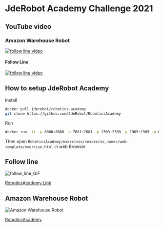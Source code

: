 # JdeRobot Academy Challenge 2021

## YouTube video

### Amazon Warehouse Robot
[![follow line video](https://img.youtube.com/vi/_B97Z-RKh-Q/0.jpg)](https://youtu.be/_B97Z-RKh-Q)

#### Follow Line 
[![follow line video](https://img.youtube.com/vi/D28bFF6xgWk/0.jpg)](https://youtu.be/D28bFF6xgWk)

## How to setup JdeRobot Academy

Install
```bash
docker pull jderobot/robotics-academy
git clone https://github.com/JdeRobot/RoboticsAcademy
```

Run 
```bash
docker run -it -p 8080:8080 -p 7681:7681 -p 2303:2303 -p 1905:1905 -p 8765:8765 jderobot/robotics-academy python3.8 manager.py
```

Then open `RoboticsAcademy/exercises/<exercise_name>/web-template/exercise.html` in web Browser

## Follow line

![follow_line_GIF](follow_line/GIF.gif)

[RoboticsAcademy Link](https://jderobot.github.io/RoboticsAcademy/exercises/AutonomousCars/follow_line/)

## Amazon Warehouse Robot

![Amazon Warehouse Robot](https://media.giphy.com/media/uMk4669ilaGPX8G80r/giphy.gif)

[RoboticsAcademy](https://jderobot.github.io/RoboticsAcademy/exercises/MobileRobots/single_robot_amazon_warehouse/)